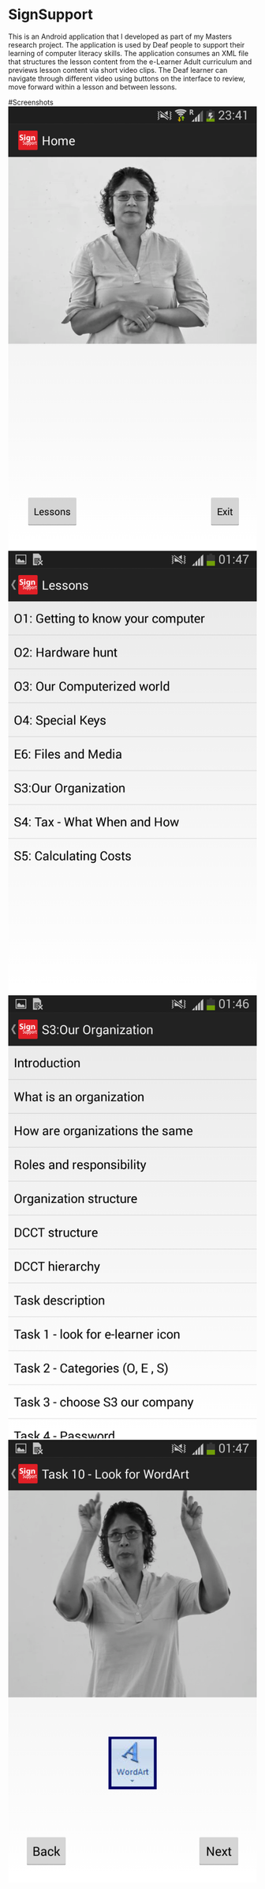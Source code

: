 # SignSupport 
This is an Android application that I developed as part of my Masters research project. The application is used by Deaf people to support their learning of computer literacy skills. The application consumes an XML file that structures the lesson content from the e-Learner Adult curriculum and previews lesson content via short video clips. The Deaf learner can navigate through different video using buttons on the interface to review, move forward within a lesson and between lessons.

#Screenshots
![alt text](https://github.com/gitzblitz/SignLearnerProject/blob/master/home_context_screen.png "Home Screen") ![](https://github.com/gitzblitz/SignLearnerProject/blob/master/lessons.png "Lesson list")
![](https://github.com/gitzblitz/SignLearnerProject/blob/master/lesson_list.png "lesson section list") ![](https://github.com/gitzblitz/SignLearnerProject/blob/master/new_screen.png "lesson detail")

